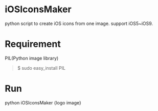 # iOSIconsMaker
python script to create iOS icons from one image. support iOS5~iOS9.

# Requirement
PIL(Python image library)
> $ sudo easy_install PIL

# Run
python iOSIconsMaker {logo image}

